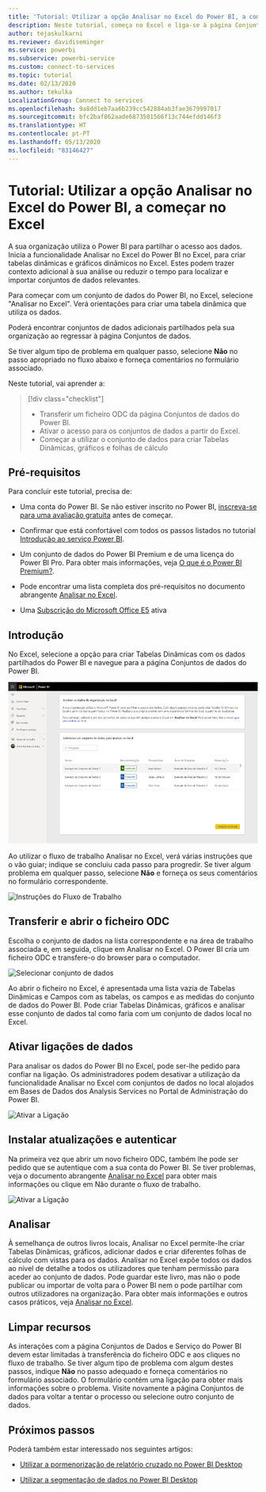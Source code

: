 ```yaml
---
title: 'Tutorial: Utilizar a opção Analisar no Excel do Power BI, a começar no Excel'
description: Neste tutorial, começa no Excel e liga-se à página Conjuntos de dados do Power BI para importar conjuntos de dados para o Excel.
author: tejaskulkarni
ms.reviewer: davidiseminger
ms.service: powerbi
ms.subservice: powerbi-service
ms.custom: connect-to-services
ms.topic: tutorial
ms.date: 02/13/2020
ms.author: tekulka
LocalizationGroup: Connect to services
ms.openlocfilehash: 9a8dd1eb7aa6b239cc542884ab3fae3679997017
ms.sourcegitcommit: bfc2baf862aade6873501566f13c744efdd146f3
ms.translationtype: HT
ms.contentlocale: pt-PT
ms.lasthandoff: 05/13/2020
ms.locfileid: "83146427"
---
```

# <a name="tutorial-use-power-bi-analyze-in-excel-starting-in-excel"></a>Tutorial: Utilizar a opção Analisar no Excel do Power BI, a começar no Excel

A sua organização utiliza o Power BI para partilhar o acesso aos dados. Inicia a funcionalidade Analisar no Excel do Power BI no Excel, para criar tabelas dinâmicas e gráficos dinâmicos no Excel. Estes podem trazer contexto adicional à sua análise ou reduzir o tempo para localizar e importar conjuntos de dados relevantes.

Para começar com um conjunto de dados do Power BI, no Excel, selecione "Analisar no Excel". Verá orientações para criar uma tabela dinâmica que utiliza os dados.  

Poderá encontrar conjuntos de dados adicionais partilhados pela sua organização ao regressar à página Conjuntos de dados.

Se tiver algum tipo de problema em qualquer passo, selecione **Não** no passo apropriado no fluxo abaixo e forneça comentários no formulário associado.  

Neste tutorial, vai aprender a:

> [!div class="checklist"]
> * Transferir um ficheiro ODC da página Conjuntos de dados do Power BI.
> * Ativar o acesso para os conjuntos de dados a partir do Excel.
> * Começar a utilizar o conjunto de dados para criar Tabelas Dinâmicas, gráficos e folhas de cálculo

## <a name="prerequisites"></a>Pré-requisitos

Para concluir este tutorial, precisa de:

* Uma conta do Power BI. Se não estiver inscrito no Power BI, [inscreva-se para uma avaliação gratuita](https://app.powerbi.com/signupredirect?pbi_source=web) antes de começar.

* Confirmar que está confortável com todos os passos listados no tutorial [Introdução ao serviço Power BI](https://docs.microsoft.com/power-bi/service-get-started).

* Um conjunto de dados do Power BI Premium e de uma licença do Power BI Pro. Para obter mais informações, veja [O que é o Power BI Premium?](https://docs.microsoft.com/power-bi/service-premium-what-is).

* Pode encontrar uma lista completa dos pré-requisitos no documento abrangente [Analisar no Excel](https://docs.microsoft.com/power-bi/service-analyze-in-excel#requirements).

* Uma [Subscrição do Microsoft Office E5](https://www.microsoft.com/microsoft-365/business/office-365-enterprise-e5-business-software?activetab=pivot%3aoverviewtab) ativa

## <a name="get-started"></a>Introdução

No Excel, selecione a opção para criar Tabelas Dinâmicas com os dados partilhados do Power BI e navegue para a página Conjuntos de dados do Power BI.

![Página Conjuntos de Dados](media/service-tutorial-analyze-in-excel/tutorial-analyze-in-excel-01.png)

Ao utilizar o fluxo de trabalho Analisar no Excel, verá várias instruções que o vão guiar; indique se concluiu cada passo para progredir. Se tiver algum problema em qualquer passo, selecione **Não** e forneça os seus comentários no formulário correspondente.

![Instruções do Fluxo de Trabalho](media/service-tutorial-analyze-in-excel/tutorial-analyze-in-excel-02.png)

## <a name="download-and-open-the-odc-file"></a>Transferir e abrir o ficheiro ODC

Escolha o conjunto de dados na lista correspondente e na área de trabalho associada e, em seguida, clique em Analisar no Excel. O Power BI cria um ficheiro ODC e transfere-o do browser para o computador.

![Selecionar conjunto de dados](media/service-tutorial-analyze-in-excel/tutorial-analyze-in-excel-03.png)

Ao abrir o ficheiro no Excel, é apresentada uma lista vazia de Tabelas Dinâmicas e Campos com as tabelas, os campos e as medidas do conjunto de dados do Power BI. Pode criar Tabelas Dinâmicas, gráficos e analisar esse conjunto de dados tal como faria com um conjunto de dados local no Excel.

## <a name="enable-data-connections"></a>Ativar ligações de dados

Para analisar os dados do Power BI no Excel, pode ser-lhe pedido para confiar na ligação. Os administradores podem desativar a utilização da funcionalidade Analisar no Excel com conjuntos de dados no local alojados em Bases de Dados dos Analysis Services no Portal de Administração do Power BI.

![Ativar a Ligação](media/service-tutorial-analyze-in-excel/tutorial-analyze-in-excel-04.png)

## <a name="install-updates-and-authenticate"></a>Instalar atualizações e autenticar

Na primeira vez que abrir um novo ficheiro ODC, também lhe pode ser pedido que se autentique com a sua conta do Power BI.  Se tiver problemas, veja o documento abrangente [Analisar no Excel](https://docs.microsoft.com/power-bi/service-analyze-in-excel#sign-in-to-power-bi ) para obter mais informações ou clique em Não durante o fluxo de trabalho.

![Ativar a Ligação](media/service-tutorial-analyze-in-excel/tutorial-analyze-in-excel-05.png)

## <a name="analyze-away"></a>Analisar

À semelhança de outros livros locais, Analisar no Excel permite-lhe criar Tabelas Dinâmicas, gráficos, adicionar dados e criar diferentes folhas de cálculo com vistas para os dados. Analisar no Excel expõe todos os dados ao nível de detalhe a todos os utilizadores que tenham permissão para aceder ao conjunto de dados. Pode guardar este livro, mas não o pode publicar ou importar de volta para o Power BI nem o pode partilhar com outros utilizadores na organização. Para obter mais informações e outros casos práticos, veja [Analisar no Excel](https://docs.microsoft.com/power-bi/service-analyze-in-excel#analyze-away).

## <a name="clean-up-resources"></a>Limpar recursos

As interações com a página Conjuntos de Dados e Serviço do Power BI devem estar limitadas à transferência do ficheiro ODC e aos cliques no fluxo de trabalho. Se tiver algum tipo de problema com algum destes passos, indique **Não** no passo adequado e forneça comentários no formulário associado. O formulário contém uma ligação para obter mais informações sobre o problema. Visite novamente a página Conjuntos de dados para voltar a tentar o processo ou selecione outro conjunto de dados.

## <a name="next-steps"></a>Próximos passos

Poderá também estar interessado nos seguintes artigos:

* [Utilizar a pormenorização de relatório cruzado no Power BI Desktop](https://docs.microsoft.com/power-bi/desktop-cross-report-drill-through)

* [Utilizar a segmentação de dados no Power BI Desktop](https://docs.microsoft.com/power-bi/visuals/power-bi-visualization-slicers)
